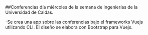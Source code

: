 ##Conferencias día miércoles de la semana de ingenierías de la Universidad de Caldas.

-Se crea una app sobre las conferencias bajo el frameworks Vuejs utilizando CLI. El diseño se elabora con Bootstrap para Vuejs.
